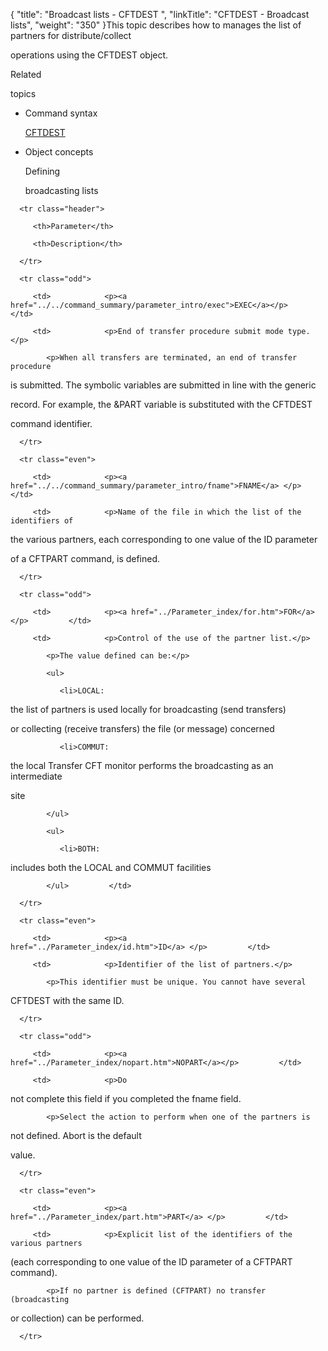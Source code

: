 {
    "title": "Broadcast lists - CFTDEST ",
    "linkTitle": "CFTDEST - Broadcast lists",
    "weight": "350"
}This topic describes how to manages the list of partners for distribute/collect
operations using the CFTDEST object.

Related
topics

-   Command syntax
    [CFTDEST](../../command_summary)
-   Object concepts
    Defining
    broadcasting lists

<table data-cellspacing="0">
   <thead>
      <tr class="header">
         <th>Parameter</th>
         <th>Description</th>
      </tr>
   </thead>
   <tbody>
      <tr class="odd">
         <td>            <p><a href="../../command_summary/parameter_intro/exec">EXEC</a></p>         </td>
         <td>            <p>End of transfer procedure submit mode type.</p>
            <p>When all transfers are terminated, an end of transfer procedure
is submitted. The symbolic variables are submitted in line with the generic
record. For example, the &amp;PART variable is substituted with the CFTDEST
command identifier.</p>         </td>
      </tr>
      <tr class="even">
         <td>            <p><a href="../../command_summary/parameter_intro/fname">FNAME</a> </p>         </td>
         <td>            <p>Name of the file in which the list of the identifiers of
the various partners, each corresponding to one value of the ID parameter
of a CFTPART command, is defined.</p>         </td>
      </tr>
      <tr class="odd">
         <td>            <p><a href="../Parameter_index/for.htm">FOR</a></p>         </td>
         <td>            <p>Control of the use of the partner list.</p>
            <p>The value defined can be:</p>
            <ul>
               <li>LOCAL:
the list of partners is used locally for broadcasting (send transfers)
or collecting (receive transfers) the file (or message) concerned               </li>
               <li>COMMUT:
the local Transfer CFT monitor performs the broadcasting as an intermediate
site               </li>
            </ul>
            <ul>
               <li>BOTH:
includes both the LOCAL and COMMUT facilities               </li>
            </ul>         </td>
      </tr>
      <tr class="even">
         <td>            <p><a href="../Parameter_index/id.htm">ID</a> </p>         </td>
         <td>            <p>Identifier of the list of partners.</p>
            <p>This identifier must be unique. You cannot have several
CFTDEST with the same ID.</p>         </td>
      </tr>
      <tr class="odd">
         <td>            <p><a href="../Parameter_index/nopart.htm">NOPART</a></p>         </td>
         <td>            <p>Do
not complete this field if you completed the fname field.</p>
            <p>Select the action to perform when one of the partners is
not defined. Abort is the default
value.</p>         </td>
      </tr>
      <tr class="even">
         <td>            <p><a href="../Parameter_index/part.htm">PART</a> </p>         </td>
         <td>            <p>Explicit list of the identifiers of the various partners
(each corresponding to one value of the ID parameter of a CFTPART command).</p>
            <p>If no partner is defined (CFTPART) no transfer (broadcasting
or collection) can be performed.</p>         </td>
      </tr>
   </tbody>
</table>

